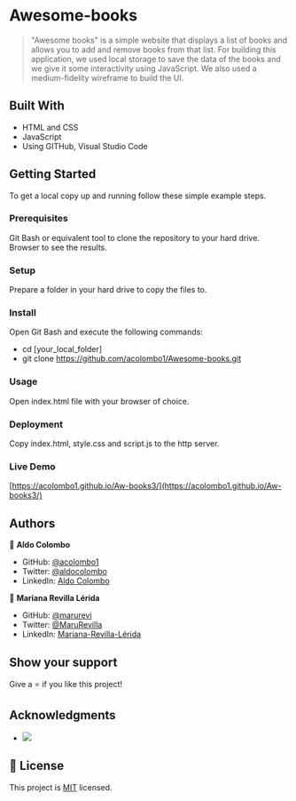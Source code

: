 # Awesome-books
> "Awesome books" is a simple website that displays a list of books and allows you to add and remove books from that list. For building this application, we used local storage to save the data of the books and we give it some interactivity using JavaScript. We also used a medium-fidelity wireframe to build the UI.

## Built With

- HTML and CSS
- JavaScript
- Using GITHub, Visual Studio Code

## Getting Started

To get a local copy up and running follow these simple example steps.

### Prerequisites

Git Bash or equivalent tool to clone the repository to your hard drive.
Browser to see the results.

### Setup

Prepare a folder in your hard drive to copy the files to.

### Install

Open Git Bash and execute the following commands:
- cd [your_local_folder]
- git clone https://github.com/acolombo1/Awesome-books.git

### Usage

Open index.html file with your browser of choice.

### Deployment

Copy index.html, style.css and script.js to the http server.

### Live Demo

[https://acolombo1.github.io/Aw-books3/](https://acolombo1.github.io/Aw-books3/)

## Authors

👤 **Aldo Colombo**

- GitHub: [@acolombo1](https://github.com/acolombo1)
- Twitter: [@aldocolombo](https://twitter.com/aldocolombo)
- LinkedIn: [Aldo Colombo](https://www.linkedin.com/in/aldo-colombo-2156009)

👤 **Mariana Revilla Lérida**

- GitHub: [@marurevi](https://github.com/marurevi)
- Twitter: [@MaruRevilla](https://twitter.com/MaruRevilla)
- LinkedIn: [Mariana-Revilla-Lérida](https://linkedin.com/in/mariana-revilla-lérida-a12aba143)

## Show your support

Give a ⭐️ if you like this project!

## Acknowledgments

- ![](https://img.shields.io/badge/Microverse-blueviolet)

## 📝 License

This project is [MIT](./LICENSE) licensed.
